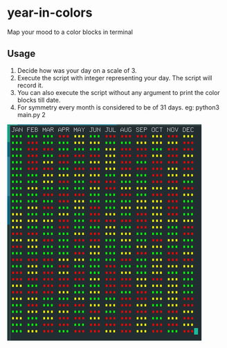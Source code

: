 # year-in-colors
Map your mood to a color blocks in terminal

## Usage
1. Decide how was your day on a scale of 3.
2. Execute the script with integer representing your day. The script will record it.
3. You can also execute the script without any argument to print the color blocks till date.
4. For symmetry every month is considered to be of 31 days.
eg: python3 main.py 2

![Screenshot](2018-12-29-234343_1920x1080_scrot.png)
